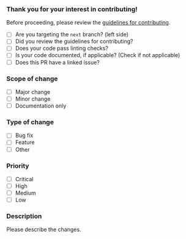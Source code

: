 ### Thank you for your interest in contributing!
Before proceeding, please review the [guidelines for contributing](https://github.com/ZPTXDev/Skeleton/blob/master/CONTRIBUTING.md).

- [ ] Are you targeting the `next` branch? (left side)
- [ ] Did you review the guidelines for contributing?
- [ ] Does your code pass linting checks?
- [ ] Is your code documented, if applicable? (Check if not applicable)
- [ ] Does this PR have a linked issue?

### Scope of change
- [ ] Major change
- [ ] Minor change
- [ ] Documentation only

### Type of change
- [ ] Bug fix
- [ ] Feature
- [ ] Other

### Priority
- [ ] Critical
- [ ] High
- [ ] Medium
- [ ] Low

### Description
Please describe the changes.

